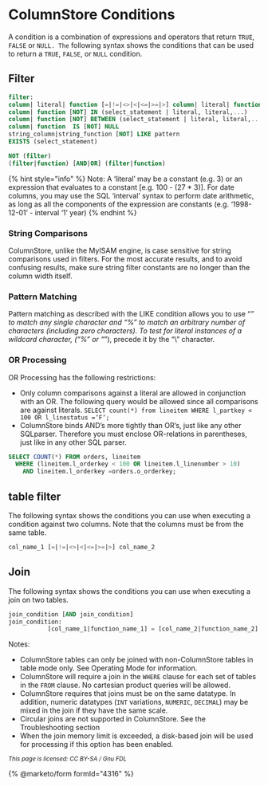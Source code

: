 # ColumnStore Conditions

A condition is a combination of expressions and operators that return `TRUE`, `FALSE` or `NULL. The` following syntax shows the conditions that can be used to return a `TRUE`, `FALSE`, or `NULL` condition.

## Filter

```sql
filter:
column| literal| function [=|!=|<>|<|<=|>=|>] column| literal| function | select_statement
column| function [NOT] IN (select_statement | literal, literal,...)
column| function [NOT] BETWEEN (select_statement | literal, literal,...)
column| function  IS [NOT] NULL
string_column|string_function [NOT] LIKE pattern
EXISTS (select_statement)

NOT (filter)
(filter|function) [AND|OR] (filter|function)
```

{% hint style="info" %}
Note: A ‘literal’ may be a constant (e.g. 3) or an expression that evaluates to a constant \[e.g. 100 - (27 \* 3)]. For date columns, you may use the SQL ‘interval’ syntax to perform date arithmetic, as long as all the components of the expression are constants (e.g. ‘1998-12-01’ - interval ‘1’ year)
{% endhint %}

### String Comparisons

ColumnStore, unlike the MyISAM engine, is case sensitive for string comparisons used in filters. For the most accurate results, and to avoid confusing results, make sure string filter constants are no longer than the column width itself.

### Pattern Matching

Pattern matching as described with the LIKE condition allows you to use “_” to match any single character and “%” to match an arbitrary number of characters (including zero characters). To test for literal instances of a wildcard character, (“%” or “_”), precede it by the “\” character.

### OR Processing

OR Processing has the following restrictions:

* Only column comparisons against a literal are allowed in conjunction with an OR. The following query would be allowed since all comparisons are against literals. `SELECT count(*) from lineitem WHERE l_partkey < 100 OR l_linestatus =‘F‘;`
* ColumnStore binds AND’s more tightly than OR’s, just like any other SQLparser. Therefore you must enclose OR-relations in parentheses, just like in any other SQL parser.

```sql
SELECT COUNT(*) FROM orders, lineitem 
  WHERE (lineitem.l_orderkey < 100 OR lineitem.l_linenumber > 10) 
    AND lineitem.l_orderkey =orders.o_orderkey;
```

## table filter

The following syntax shows the conditions you can use when executing a condition against two columns. Note that the columns must be from the same table.

```sql
col_name_1 [=|!=|<>|<|<=|>=|>] col_name_2
```

## Join

The following syntax shows the conditions you can use when executing a join on two tables.

```sql
join_condition [AND join_condition]
join_condition:
           [col_name_1|function_name_1] = [col_name_2|function_name_2]
```

Notes:

* ColumnStore tables can only be joined with non-ColumnStore tables in table mode only. See Operating Mode for information.
* ColumnStore will require a join in the `WHERE` clause for each set of tables in the `FROM` clause. No cartesian product queries will be allowed.
* ColumnStore requires that joins must be on the same datatype. In addition, numeric datatypes (`INT` variations, `NUMERIC`, `DECIMAL`) may be mixed in the join if they have the same scale.
* Circular joins are not supported in ColumnStore. See the Troubleshooting section
* When the join memory limit is exceeded, a disk-based join will be used for processing if this option has been enabled.

<sub>_This page is licensed: CC BY-SA / Gnu FDL_</sub>

{% @marketo/form formId="4316" %}
